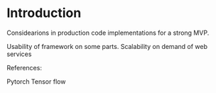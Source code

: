 # Introduction

Considearions in production code implementations for a strong MVP.

Usability of framework on some parts.
Scalability on demand of web services 


References:

Pytorch
Tensor flow 


